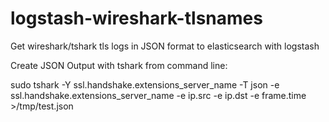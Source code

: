 # logstash-wireshark-tlsnames
Get wireshark/tshark tls logs in JSON format to elasticsearch with logstash

Create JSON Output with tshark from command line:

sudo tshark -Y ssl.handshake.extensions_server_name -T json -e ssl.handshake.extensions_server_name -e ip.src -e ip.dst -e frame.time >/tmp/test.json
